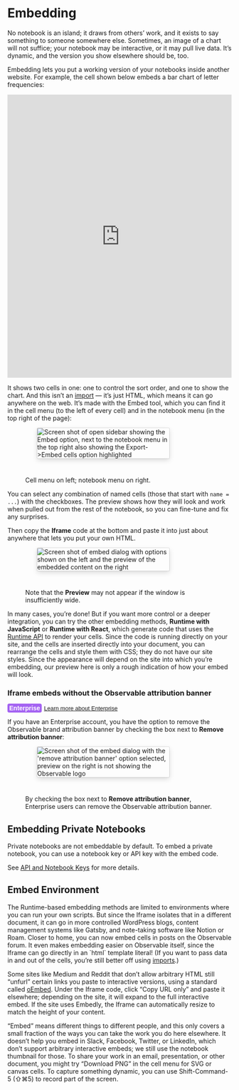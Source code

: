# Embedding

No notebook is an island; it draws from others’ work, and it exists to say something to someone somewhere else. Sometimes, an image of a chart will not suffice; your notebook may be interactive, or it may pull live data. It’s dynamic, and the version you show elsewhere should be, too.

Embedding lets you put a working version of your notebooks inside another website. For example, the cell shown below embeds a bar chart of letter frequencies:

<iframe width="100%" height="635" frameborder="0"
  src="https://observablehq.com/embed/@d3/sortable-bar-chart?cell=viewof+order&cell=chart"></iframe>

It shows two cells in one: one to control the sort order, and one to show the chart. And this isn’t an [import](https://observablehq.com/@observablehq/introduction-to-imports) — it’s just HTML, which means it can go anywhere on the web. It’s made with the Embed tool, which you can find it in the cell menu (to the left of every cell) and in the notebook menu (in the top right of the page):

<figure>
  <img
    style="border-radius:2px;box-shadow:0 4px 12px rgba(0,0,0,0.15), 0 0 0 1px rgba(0, 0, 0, 0.1);margin-left:27px;margin-bottom:40px;max-width: 70%"
    src="/embedding/embed_and_embed_cells_v2.png" alt="Screen shot of open sidebar showing the Embed option, next to the notebook menu in the top right also showing the Export->Embed cells option highlighted"
  />
  <figcaption>Cell menu on left; notebook menu on right.</figcaption>
</figure>

You can select any combination of named cells (those that start with `name = ...`) with the checkboxes. The preview shows how they will look and work when pulled out from the rest of the notebook, so you can fine-tune and fix any surprises.

Then copy the **Iframe** code at the bottom and paste it into just about anywhere that lets you put your own HTML.

<figure>
  <img
    style="border-radius:2px;box-shadow:0 4px 12px rgba(0,0,0,0.15), 0 0 0 1px rgba(0, 0, 0, 0.1);margin-left:27px;margin-bottom:40px;max-width: 70%"
    src="/embedding/embed_with_preview_bar_chart_new.png" alt="Screen shot of embed dialog with options shown on the left and the preview of the embedded content on the right"
  />
  <figcaption>Note that the <strong>Preview</strong> may not appear if the window is insufficiently wide.
</figcaption>
</figure>

In many cases, you’re done! But if you want more control or a deeper integration, you can try the other embedding methods, **Runtime with JavaScript** or **Runtime with React**, which generate code that uses the [Runtime API](https://observablehq.com/@observablehq/downloading-and-embedding-notebooks) to render your cells. Since the code is running directly on your site, and the cells are inserted directly into your document, you can rearrange the cells and style them with CSS; they do not have our site styles. Since the appearance will depend on the site into which you’re embedding, our preview here is only a rough indication of how your embed will look.

### Iframe embeds without the Observable attribution banner

<span style="color: #fff; background-color: #A463F2; padding: 2px; padding-left: 4px; padding-right: 4px; border-radius: 4px; font-size: 14px; font-weight: 700; font-family: sans-serif;">Enterprise</span><a style="font-size: small; font-family: sans-serif; padding-left: 5px" href="/pricing">Learn more about Enterprise</a>

If you have an Enterprise account, you have the option to remove the Observable brand attribution banner by checking the box next to **Remove attribution banner**:

<figure>
  <img
    style="border-radius:2px;box-shadow:0 4px 12px rgba(0,0,0,0.15), 0 0 0 1px rgba(0, 0, 0, 0.1);margin-left:27px;margin-bottom:40px;max-width: 70%"
    src="/embedding/removed_attribution_data_table_cell.png" alt="Screen shot of the embed dialog with the 'remove attribution banner' option selected, preview on the right is not showing the Observable logo"
  />
  <figcaption>By checking the box next to <strong>Remove attribution banner</strong>, Enterprise users can remove the Observable attribution banner.
</figcaption>
</figure>


## Embedding Private Notebooks

Private notebooks are not embeddable by default. To embed a private notebook, you can use a notebook key or API key with the embed code.

See [API and Notebook Keys](https://observablehq.com/@observablehq/api-keys) for more details.

## Embed Environment

The Runtime-based embedding methods are limited to environments where you can run your own scripts. But since the Iframe isolates that in a different document, it can go in more controlled WordPress blogs, content management systems like Gatsby, and note-taking software like Notion or Roam. Closer to home, you can now embed cells in posts on the Observable forum. It even makes embedding easier on Observable itself, since the Iframe can go directly in an \`html\` template literal! (If you want to pass data in and out of the cells, you’re still better off using [imports](https://observablehq.com/@observablehq/imports).)

Some sites like Medium and Reddit that don’t allow arbitrary HTML still “unfurl” certain links you paste to interactive versions, using a standard called [oEmbed](https://oembed.com/). Under the Iframe code, click “Copy URL only” and paste it elsewhere; depending on the site, it will expand to the full interactive embed. If the site uses Embedly, the Iframe can automatically resize to match the height of your content.

“Embed” means different things to different people, and this only covers a small fraction of the ways you can take the work you do here elsewhere. It doesn’t help you embed in Slack, Facebook, Twitter, or LinkedIn, which don’t support arbitrary interactive embeds; we still use the notebook thumbnail for those. To share your work in an email, presentation, or other document, you might try “Download PNG” in the cell menu for SVG or canvas cells. To capture something dynamic, you can use Shift-Command-5 (⇧⌘5) to record part of the screen. 
